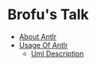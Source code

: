 # Brofu's Talk

- [About Antlr](01-about_antlr/readme.md)
- [Usage Of Antlr](02-usage_of_antlr/readme.md)
  * [Uml Description](02-usage_of_antlr/02-uml_description.md)
